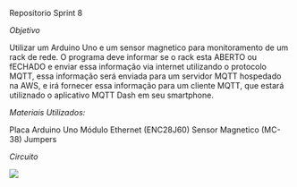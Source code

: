 Repositorio Sprint 8

_Objetivo_

Utilizar um Arduino Uno e um sensor magnetico para monitoramento de um rack de rede. O programa deve informar se o rack esta ABERTO ou fECHADO e enviar essa informação via internet utilizando o protocolo MQTT, essa informação será enviada para um servidor MQTT hospedado na AWS, e irá fornecer essa informação para um cliente MQTT, que estará utiliznado o aplicativo MQTT Dash em seu smartphone.



_Materiais Utilizados:_

Placa Arduino Uno
Módulo Ethernet (ENC28J60)
Sensor Magnetico (MC-38)
Jumpers

_Circuito_

![](https://github.com/lucashn1/projeto-mqtt--Lucas-.wiki.git)

